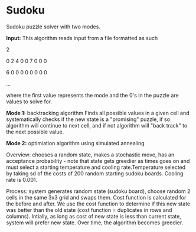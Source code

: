 # Sudoku

Sudoku puzzle solver with two modes.

**Input:**  This algorithm reads input from a file formatted as such 


2

0 2 4 0 0 7 0 0 0

6 0 0 0 0 0 0 0 0

...

where the first value represents the mode and the 0's in the puzzle are values to solve for. 

**Mode 1:** backtracking algorithm 
Finds all possible values in a given cell and systematically checks if the new state is a "promising" puzzle, if so algorithm will continue to next cell, and if not algorithm will "back track" to the next possible value.


**Mode 2:**  optimiation algorithm using simulated annealing

Overview: chooses a random state, makes a stochastic move, has an acceptance probability - note that state gets greedier as times goes on and must select a starting temperature and cooling rate.Temperature selected by taking sd of the costs of 200 random starting sudoku boards. Cooling rate is 0.001.


Process: system generates random state (sudoku board), choose random 2 cells in the same 3x3 grid and swaps them. Cost function is calculated for the before and after. We use the cost function to determine if this new state was better than the old state (cost function = duplicates in rows and columns). Intially, as long as cost of new state is less than current state, system will prefer new state. Over time, the algorithm becomes greedier. 
